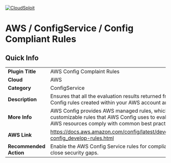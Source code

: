 [![CloudSploit](https://cloudsploit.com/img/logo-new-big-text-100.png "CloudSploit")](https://cloudsploit.com)

# AWS / ConfigService / Config Compliant Rules

## Quick Info

| | |
|-|-|
| **Plugin Title** | AWS Config Complaint Rules |
| **Cloud** | AWS |
| **Category** | ConfigService |
| **Description** | Ensures that all the evaluation results returned from the Amazon Config rules created within your AWS account are compliant. |
| **More Info** | AWS Config provides AWS managed rules, which are predefined customizable rules that AWS Config uses to evaluate whether your AWS resources comply with common best practices. |
| **AWS Link** | https://docs.aws.amazon.com/config/latest/developerguide/evaluate-config_develop-rules.html |
| **Recommended Action** | Enable the AWS Config Service rules for compliance checks and close security gaps. |